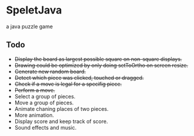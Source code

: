 # SpeletJava
a java puzzle game

## Todo

- ~~Display the board as largest possible square on non-square displays.~~
- ~~Drawing could be optimized by only doing setToOrtho on screen resize.~~
- ~~Generate new random board.~~
- ~~Detect which piece was clicked, touched or dragged.~~ 
- ~~Check if a  move is legal for a specifig piece.~~
- ~~Perform a move.~~
- Select a group of pieces. 
- Move a group of pieces. 
- Animate chaning places of two pieces. 
- More animation. 
- Display score and keep track of score. 
- Sound effects and music. 
